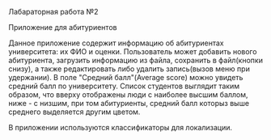 Лабараторная работа №2

Приложение для абитуриентов

Данное приложение содержит информацию об абитуриентах университета: их ФИО и оценки. Пользователь может добавить нового абитуриента, загрузить информацию из файла, сохранить в файл(кнопки снизу), а также редактировать либо удалить запись(вызов меню при удержании). В поле "Средний балл"(Average score) можно увидеть средний балл по университету. Список студентов выглядит таким образом, что вверху отображены люди с наиболее высшим баллом, ниже - с низшим, при том абитуриенты, средний балл которыз выше среднего выделяется другим цветом.

В приложении используются классификаторы для локализации.